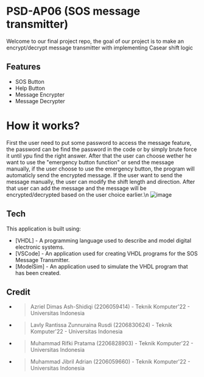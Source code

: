 # PSD-AP06 (SOS message transmitter)

Welcome to our final project repo, the goal of our project is to make an encrypt/decrypt message transmitter with implementing Casear shift logic

## Features

- SOS Button
- Help Button 
- Message Encrypter
- Message Decrypter


# How it works?
First the user need to put some password to access the message feature, the password can be find the password in the code or by simply brute force it until ypu find the right answer. After that the user can choose wether he want to use the "emergency button function" or send the message manually, if the user choose to use the emergency button, the program will automaticly send the encrypted message. If the user want to send the message manually, the user can modify the shift length and direction. After that user can add the message and the message will be encrypted/decrypted based on the user choice earlier.\n
![image](https://github.com/MRifkiPratama/PSD-AP06/assets/133479361/3534b09a-a1a0-476b-9a6a-77377872c9c0)



## Tech

This application is built using:

- [VHDL] - A programming language used to describe and model digital electronic systems.
- [VSCode] - An application used for creating VHDL programs for the SOS Message Transmitter.
- [ModelSim] - An application used to simulate the VHDL program that has been created.

## Credit
- > Azriel Dimas Ash-Shidiqi (2206059414) - Teknik Komputer'22 - Universitas Indonesia
- > Lavly Rantissa Zunnuraina Rusdi (2206830624) - Teknik Komputer'22 - Universitas Indonesia
- > Muhammad Rifki Pratama (2206828903) - Teknik Komputer'22 - Universitas Indonesia
- > Muhammad Jibril Adrian (2206059660) - Teknik Komputer'22 - Universitas Indonesia

